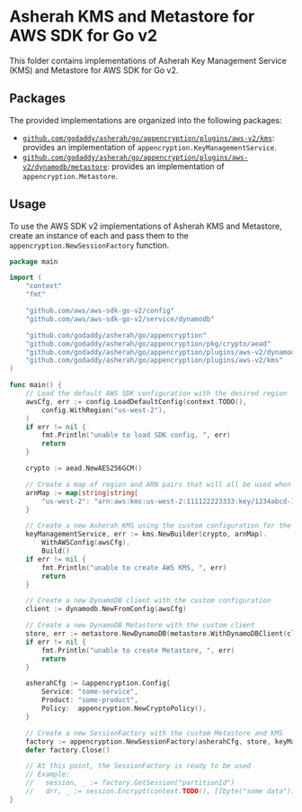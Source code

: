 # Asherah KMS and Metastore for AWS SDK for Go v2

This folder contains implementations of Asherah Key Management Service (KMS) and Metastore for AWS SDK for Go v2.

## Packages

The provided implementations are organized into the following packages:

- [`github.com/godaddy/asherah/go/appencryption/plugins/aws-v2/kms`](./kms): provides an implementation of `appencryption.KeyManagementService`.
- [`github.com/godaddy/asherah/go/appencryption/plugins/aws-v2/dynamodb/metastore`](./dynamodb/metastore): provides an implementation of `appencryption.Metastore`.


## Usage

To use the AWS SDK v2 implementations of Asherah KMS and Metastore, create an instance of each and pass them to the `appencryption.NewSessionFactory` function.

```go
package main

import (
    "context"
    "fmt"

    "github.com/aws/aws-sdk-go-v2/config"
    "github.com/aws/aws-sdk-go-v2/service/dynamodb"

    "github.com/godaddy/asherah/go/appencryption"
    "github.com/godaddy/asherah/go/appencryption/pkg/crypto/aead"
    "github.com/godaddy/asherah/go/appencryption/plugins/aws-v2/dynamodb/metastore"
    "github.com/godaddy/asherah/go/appencryption/plugins/aws-v2/kms"
)

func main() {
    // Load the default AWS SDK configuration with the desired region
    awsCfg, err := config.LoadDefaultConfig(context.TODO(),
        config.WithRegion("us-west-2"),
    )
    if err != nil {
        fmt.Println("unable to load SDK config, ", err)
        return
    }

    crypto := aead.NewAES256GCM()

    // Create a map of region and ARN pairs that will all be used when creating a System Key
    arnMap := map[string]string{
        "us-west-2": "arn:aws:kms:us-west-2:111122223333:key/1234abcd-12ab-34cd-56ef-1234567890ab",
    }

    // Create a new Asherah KMS using the custom configuration for the underlying AWS KMS client
    keyManagementService, err := kms.NewBuilder(crypto, arnMap).
        WithAWSConfig(awsCfg).
        Build()
    if err != nil {
        fmt.Println("unable to create AWS KMS, ", err)
        return
    }

    // Create a new DynamoDB client with the custom configuration
    client := dynamodb.NewFromConfig(awsCfg)

    // Create a new DynamoDB Metastore with the custom client
    store, err := metastore.NewDynamoDB(metastore.WithDynamoDBClient(client))
    if err != nil {
        fmt.Println("unable to create Metastore, ", err)
        return
    }

    asherahCfg := &appencryption.Config{
        Service: "some-service",
        Product: "some-product",
        Policy:  appencryption.NewCryptoPolicy(),
    }

    // Create a new SessionFactory with the custom Metastore and KMS
    factory := appencryption.NewSessionFactory(asherahCfg, store, keyManagementService, crypto)
    defer factory.Close()

    // At this point, the SessionFactory is ready to be used
    // Example:
    //   session, _ := factory.GetSession("partitionId")
    //   drr, _ := session.Encrypt(context.TODO(), []byte("some data"))
}
```
